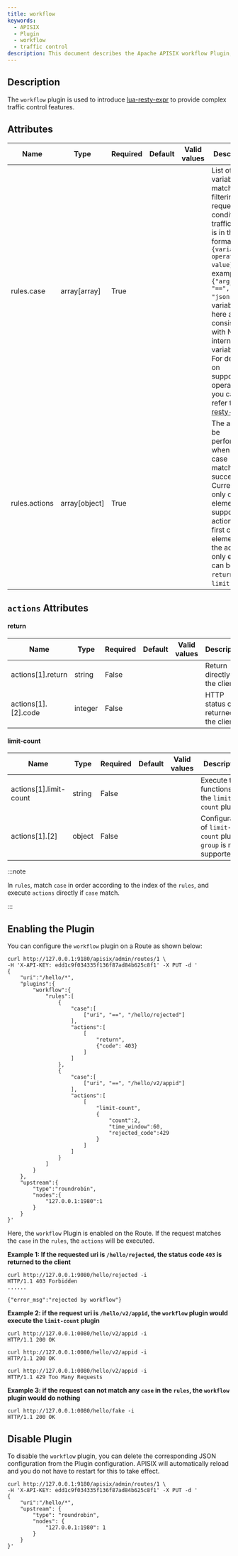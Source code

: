 ```yaml
---
title: workflow
keywords:
  - APISIX
  - Plugin
  - workflow
  - traffic control
description: This document describes the Apache APISIX workflow Plugin, you can use it to control traffic.
---
```


<!--
#
# Licensed to the Apache Software Foundation (ASF) under one or more
# contributor license agreements.  See the NOTICE file distributed with
# this work for additional information regarding copyright ownership.
# The ASF licenses this file to You under the Apache License, Version 2.0
# (the "License"); you may not use this file except in compliance with
# the License.  You may obtain a copy of the License at
#
#     http://www.apache.org/licenses/LICENSE-2.0
#
# Unless required by applicable law or agreed to in writing, software
# distributed under the License is distributed on an "AS IS" BASIS,
# WITHOUT WARRANTIES OR CONDITIONS OF ANY KIND, either express or implied.
# See the License for the specific language governing permissions and
# limitations under the License.
#
-->

## Description

The `workflow` plugin is used to introduce [lua-resty-expr](https://github.com/api7/lua-resty-expr#operator-list) to provide complex traffic control features.

## Attributes

| Name                         | Type          | Required | Default | Valid values | Description                                                  |
| ---------------------------- | ------------- | -------- | ------- | ------------ | ------------------------------------------------------------ |
| rules.case                   | array[array]  | True     |         |              | List of variables to match for filtering requests for conditional traffic split. It is in the format `{variable operator value}`. For example, `{"arg_name", "==", "json"}`. The variables here are consistent with NGINX internal variables. For details on supported operators, you can refer to [lua-resty-expr](https://github.com/api7/lua-resty-expr#operator-list). |
| rules.actions                | array[object] | True     |         |              | The action to be performed when the case matches successfully. Currently, only one element is supported in actions. The first child element of the actions' only element can be `return` or `limit-count`. |

## `actions` Attributes

#### return

| Name                   | Type          | Required | Default | Valid values | Description                                                  |
| ---------------------- | ------------- | -------- | ------- | ------------ | ----------------------------------------------------------   |
| actions[1].return      | string        | False    |         |              | Return directly to the client.                               |
| actions[1].[2].code    | integer       | False    |         |              | HTTP status code returned to the client.                     |

#### limit-count

| Name                   | Type          | Required | Default | Valid values | Description                                                      |
| ---------------------- | ------------- | -------- | ------- | ------------ | ---------------------------------------------------------------- |
| actions[1].limit-count | string        | False    |         |              | Execute the functions of the `limit-count` plugin.               |
| actions[1].[2]         | object        | False    |         |              | Configuration of `limit-count` plugin, `group` is not supported. |

:::note

In `rules`, match `case` in order according to the index of the `rules`, and execute `actions` directly if `case` match.

:::

## Enabling the Plugin

You can configure the `workflow` plugin on a Route as shown below:

```shell
curl http://127.0.0.1:9180/apisix/admin/routes/1 \
-H 'X-API-KEY: edd1c9f034335f136f87ad84b625c8f1' -X PUT -d '
{
    "uri":"/hello/*",
    "plugins":{
        "workflow":{
            "rules":[
                {
                    "case":[
                        ["uri", "==", "/hello/rejected"]
                    ],
                    "actions":[
                        [
                            "return",
                            {"code": 403}
                        ]
                    ]
                },
                {
                    "case":[
                        ["uri", "==", "/hello/v2/appid"]
                    ],
                    "actions":[
                        [
                            "limit-count",
                            {
                                "count":2,
                                "time_window":60,
                                "rejected_code":429
                            }
                        ]
                    ]
                }
            ]
        }
    },
    "upstream":{
        "type":"roundrobin",
        "nodes":{
            "127.0.0.1:1980":1
        }
    }
}'
```

Here, the `workflow` Plugin is enabled on the Route. If the request matches the `case` in the `rules`, the `actions` will be executed.

**Example 1: If the requested uri is `/hello/rejected`, the status code `403` is returned to the client**

```shell
curl http://127.0.0.1:9080/hello/rejected -i
HTTP/1.1 403 Forbidden
......

{"error_msg":"rejected by workflow"}
```

**Example 2: if the request uri is `/hello/v2/appid`, the `workflow` plugin would execute the `limit-count` plugin**

```shell
curl http://127.0.0.1:0080/hello/v2/appid -i
HTTP/1.1 200 OK
```

```shell
curl http://127.0.0.1:0080/hello/v2/appid -i
HTTP/1.1 200 OK
```

```shell
curl http://127.0.0.1:0080/hello/v2/appid -i
HTTP/1.1 429 Too Many Requests
```

**Example 3: if the request can not match any `case` in the `rules`, the `workflow` plugin would do nothing**

```shell
curl http://127.0.0.1:0080/hello/fake -i
HTTP/1.1 200 OK
```

## Disable Plugin

To disable the `workflow` plugin, you can delete the corresponding JSON configuration from the Plugin configuration. APISIX will automatically reload and you do not have to restart for this to take effect.

```shell
curl http://127.0.0.1:9180/apisix/admin/routes/1 \
-H 'X-API-KEY: edd1c9f034335f136f87ad84b625c8f1' -X PUT -d '
{
    "uri":"/hello/*",
    "upstream": {
        "type": "roundrobin",
        "nodes": {
            "127.0.0.1:1980": 1
        }
    }
}'
```

